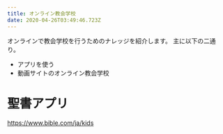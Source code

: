 ```yaml
---
title: オンライン教会学校
date: 2020-04-26T03:49:46.723Z
---
```

オンラインで教会学校を行うためのナレッジを紹介します。
主に以下の二通り。
* アプリを使う
* 動画サイトのオンライン教会学校

# 聖書アプリ

https://www.bible.com/ja/kids

